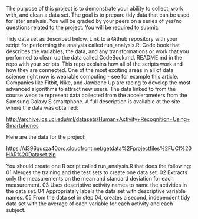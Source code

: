 The purpose of this project is to demonstrate your ability to collect, work with, and clean a data set. The goal is to prepare tidy data that can be used for later analysis. You will be graded by your peers on a series of yes/no questions related to the project. You will be required to submit:

Tidy data set as described below.
Link to a Github repository with your script for performing the analysis called run_analysis.R.
Code book that describes the variables, the data, and any transformations or work that you performed to clean up the data called CodeBook.md.
README.md in the repo with your scripts. This repo explains how all of the scripts work and how they are connected.
One of the most exciting areas in all of data science right now is wearable computing - see for example this article. Companies like Fitbit, Nike, and Jawbone Up are racing to develop the most advanced algorithms to attract new users. The data linked to from the course website represent data collected from the accelerometers from the Samsung Galaxy S smartphone. A full description is available at the site where the data was obtained:

http://archive.ics.uci.edu/ml/datasets/Human+Activity+Recognition+Using+Smartphones

Here are the data for the project:

https://d396qusza40orc.cloudfront.net/getdata%2Fprojectfiles%2FUCI%20HAR%20Dataset.zip

You should create one R script called run_analysis.R that does the following: 01 Merges the training and the test sets to create one data set. 02 Extracts only the measurements on the mean and standard deviation for each measurement. 03 Uses descriptive activity names to name the activities in the data set. 04 Appropriately labels the data set with descriptive variable names. 05 From the data set in step 04, creates a second, independent tidy data set with the average of each variable for each activity and each subject.
